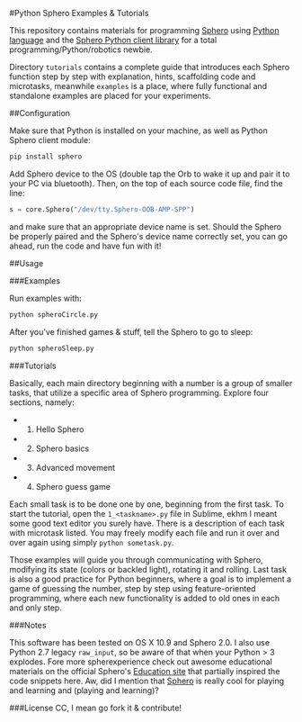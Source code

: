 #Python Sphero Examples & Tutorials

This repository contains materials for programming [Sphero](http://www.gosphero.com/) using [Python language](https://www.python.org/) and the [Sphero Python client library](https://github.com/faulkner/sphero) for a total programming/Python/robotics newbie.

Directory ```tutorials``` contains a complete guide that introduces each Sphero function step by step with explanation, hints, scaffolding code and microtasks, meanwhile ```examples``` is a place, where fully functional and standalone examples are placed for your experiments.

##Configuration

Make sure that Python is installed on your machine, as well as Python Sphero client module:
```sh
pip install sphero
```
Add Sphero device to the OS (double tap the Orb to wake it up and pair it to your PC via bluetooth). Then, on the top of each source code file, find the line:
```python
s = core.Sphero("/dev/tty.Sphero-OOB-AMP-SPP") 
```
and make sure that an appropriate device name is set. Should the Sphero be properly paired and the Sphero's device name correctly set, you can go ahead, run the code and have fun with it!

##Usage

###Examples

Run examples with:
```sh
python spheroCircle.py
```
After you've finished games & stuff, tell the Sphero to go to sleep:
```sh
python spheroSleep.py
```

###Tutorials

Basically, each main directory beginning with a number is a group of smaller tasks, that utilize a specific area of Sphero programming. Explore four sections, namely:
* 1. Hello Sphero
* 2. Sphero basics
* 3. Advanced movement
* 4. Sphero guess game

Each small task is to be done one by one, beginning from the first task. To start the tutorial, open the ```1_<taskname>.py``` file in Sublime, ekhm I meant some good text editor you surely have. There is a description of each task with microtask listed. You may freely modify each file and run it over and over again using simply ```python sometask.py```.

Those examples will guide you through communicating with Sphero, modifying its state (colors or backled light), rotating it and rolling. Last task is also a good practice for Python beginners, where a goal is to implement a game of guessing the number, step by step using feature-oriented programming, where each new functionality is added to old ones in each and only step.

###Notes

This software has been tested on OS X 10.9 and Sphero 2.0. I also use Python 2.7 legacy ```raw_input```, so be aware of that when your Python > 3 explodes. Fore more spherexperience check out awesome educational materials on the official Sphero's [Education site](http://www.gosphero.com/education/) that partially inspired the code snippets here. Aw, did I mention that [Sphero](http://www.gosphero.com/) is really cool for playing and learning and (playing and learning)?

###License
CC, I mean go fork it & contribute!
